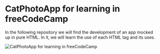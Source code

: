 # CatPhotoApp for learning in freeCodeCamp
In the following repository we will find the development of an app mocked up in pure HTML. In it, we will learn the use of each HTML tag and its uses.

<img src="https://github.com/josedavd-07/CatPhotoApp/assets/134252125/37ac25f5-c4cd-4f69-89ad-0eb85f197c4f" alt="CatPhotoApp for learning in freeCodeCamp">

